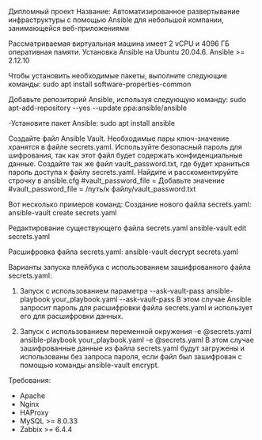 Дипломный проект
Название: Автоматизированное развертывание инфраструктуры с помощью Ansible для небольшой компании, занимающейся веб-приложениями

Рассматриваемая виртуальная машина имеет 2 vCPU и 4096 ГБ оперативная памяти. Установка Ansible на Ubuntu 20.04.6.
Ansible >= 2.12.10 

Чтобы установить необходимые пакеты, выполните следующие команды:
sudo apt install software-properties-common

Добавьте репозиторий Ansible, используя следующую команду:
sudo apt-add-repository --yes --update ppa:ansible/ansible

-Установите пакет Ansible:
sudo apt install ansible


Создайте файл Ansible Vault. Необходимые пары ключ-значение хранятся в файле secrets.yaml. Используйте безопасный пароль для шифрования, так как этот файл будет содержать конфиденциальные данные. Создайте так же файл vault_password.txt, где будет храниться пароль доступа к файлу secrets.yaml. Найдите и расскоментируйте строчку в ansible.cfg #vault_password_file = 
Добавьте значение
#vault_password_file = /путь/к файлу/vault_password.txt

Вот несколько примеров команд:
Создание нового файла secrets.yaml:
ansible-vault create secrets.yaml

Редактирование существующего файла secrets.yaml
ansible-vault edit secrets.yaml

Расшифровка файла secrets.yaml:
ansible-vault decrypt secrets.yaml

Варианты запуска плейбука с использованием зашифрованного файла secrets.yaml:

1. Запуск с использованием параметра --ask-vault-pass
   ansible-playbook your_playbook.yaml --ask-vault-pass
В этом случае Ansible запросит пароль для расшифровки файла secrets.yaml и использует его для расшифровки данных.

2. Запуск с использованием переменной окружения -e @secrets.yaml
   ansible-playbook your_playbook.yaml -e @secrets.yaml
В этом случае зашифрованные данные из файла secrets.yaml будут загружены и использованы без запроса пароля, если файл был зашифрован с помощью команды ansible-vault encrypt.

Требования:
- Apache
- Nginx
- HAProxy
- MySQL >= 8.0.33
- Zabbix >= 6.4.4
